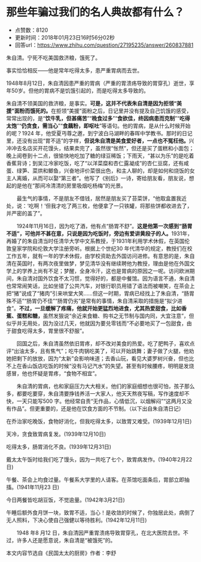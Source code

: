 # 那些年骗过我们的名人典故都有什么？
- 点赞数：8120
- 更新时间：2018年01月23日16时56分02秒
- 回答url：https://www.zhihu.com/question/27195235/answer/260837881
<body>
 <p data-pid="5Av5Zttv">朱自清。宁死不吃美国救济粮，饿死了。</p>
 <p data-pid="mSjK_Ros">事实恰恰相反——他是常年吃得太多，患严重胃病而去世。</p>
 <p data-pid="Gsf84SN6">1948年8月12日，朱自清因患严重的胃病（严重的胃溃疡导致的胃穿孔）逝世，享年50岁。但他的胃病不是饥饿引起的，而是吃得太多导致的。</p>
 <p data-pid="pG4YO27N">朱自清不领美国的救济粮，是事实。<b>可是，这并不代表朱自清是因为拒领“美援”面粉而饿死的。</b>在拒领“美援”面粉之后，日记里并没有提及自己饥饿的感受，常常出现的，是“<b>饮牛乳，但甚痛苦</b>”“<b>晚食过多</b>”“<b>食欲佳，终因病患而克制</b>”“<b>吃得太饱</b>”“<b>仍贪食，需当心</b>”“<b>食藕粉，即呕吐</b>”等语句。他的胃病，是从什么时候开始的呢？1924 年，他受夏丏尊之邀，到宁波白马湖畔的春晖中学教书。那时的日记里，还没有出现“胃不适”的字样，<b>但说朱自清是美食爱好者，一点也不冤枉他。</b>兴冲冲去名店买开花馒头，结果卖完了，虽然很“怅然”，但还是买了蛋糕和小面包；晚上阅卷到十二点，很愉快地吃加了糖的绿豆稀饭；下雨天，“甚以为乐”的是吃着香蕉背诗；到吴江冷家吃饭，吃了“以洋菜糜和杏仁露凝成”的杏仁豆腐，还有咸蛋、绿笋、菜烘和鲫鱼，兴奋地评价菜很出色，和主人聊的，却是如何和烧饭的女主人离婚，从而可以娶“第三者”。他写了《别后》一诗，寄给朋友看，朋友说，想起的是他在“那间冷清清的房里吸烟吃杨梅”的光景。</p>
 <p data-pid="7LMD2YxP">　　最生气的事情，不是朋友不借钱，居然是朋友买了苔菜饼，“他取盒置我近处，说：‘吃啊！’但我才吃了两三枚，他便拿了一只铁罐，将那些饼都收进去了，并严密的盖了”。</p>
 <p data-pid="XzZWzxsS">　　1924年11月16日，因为吃了酒，他有点“肠胃不舒”。<b>这是他第一次感到“肠胃不适”，可他并不甚在意，只说是因为吃饭时，旁边有爱讲黄段子的人。</b>1931年，再婚了的朱自清当时任清华大学中文系教授，于1931年利用学术休假，在英国伦敦皇家学院和伦敦大学注册旁听。根据上个世纪30 年代清华的规定，教授们在校工作五年，就有一年的学术休假，由学校资助去外国访问进修。有意思的是，朱自清在英国时，有两次夜里做梦，梦见清华没有继续聘他为教授，理由是他在外国文学上的学养上尚有不足；梦醒，全身冷汗，这也是胃病的原因之一呢。访问欧洲期间，朱自清对国外饮食不太习惯，觉得好的，都是中餐馆。因为语言不通，朱自清也常常闹笑话，比如坐错了公共汽车，对银行职员用错了语法而被嘲笑，在茶会上把“猪”说成了“猪肉”引来哄堂大笑……但这一时期，胃病已经找上了朱自清，“肠胃殊不适”“肠胃仍不佳”“肠胃仍劣”是常有的事情，朱自清采取的措施是“拟少进食”。<b>不过，一旦缓解了疼痛，他就开始更猛烈地进食，尤其热爱甜食，比如香蕉、蛋糕和糖，</b>虽然发狠说“余近来食糖、购书之无节制与国内同，大宜注意”，但似乎并无用处，因为没过几天，他就因为要兑零钱而“不必要地买了一包甜食，由于甜食吃得太多，胃里很不舒服”。</p>
 <p data-pid="hasR53eX">　　回国之后，朱自清虽然依旧胃疼，却不改对美食的热爱。吃了肥鸭子，喜欢点评“出油太多，且有焦气”；吃牛肉锅吃美了，可以开始跳舞；妻子做了火腿，他劝她把剩下的放放，因为“太新”会影响味道；去香山玩，看见大婆罗树兴奋，但也比不上在香山饭店吃饭的时候“没有马记汽水”的失望。甚至有时候腰疼，明明是发烧感冒，他也怀疑是胃疼，“食物不相宜”。</p>
 <p data-pid="Lh-_k2Po">　　朱自清的胃病，也和家庭压力大大相关。他们的家庭细想也很可怕，孩子那么多，都要吃要穿，朱自清要挣钱养活一大家人，他天天熬夜写稿，写作速度却不快，一天只能写500 字。他经常自责“无作品，心情低沉，以烟解闷”“这两月又没有作品”。但更重要的，还是他在饮食方面的不节制。（以下出自朱自清日记）</p>
 <p data-pid="T0FXkxJj">在乔治家吃晚饭，食物好消化，但我吃得太多，以致胃又难受。(1939年12月1日)</p>
 <p data-pid="xR7F6hpT">天冷，贪食致胃病复发。(1939年12月10日)</p>
 <p data-pid="VmeUCvyc">吃得太多，肠胃消化不良。(1939年12月31日)</p>
 <p data-pid="w_s6LhiZ">戴太太午饭时给我们吃了馒头，因为一共吃了七个，致胃病发作。(1940年2月22日)</p>
 <p data-pid="56pCyuxJ">午餐、茶会上均食过量。午餐系大学里的人请客。在茶馆吃面条后，胃部立即抽搐。(1941年11月23 日)</p>
 <p data-pid="9FZY1DZv">今日两餐皆吃胡豆饭，不觉逾量。(1942年3月21日)</p>
 <p data-pid="Jsrzilhf">午睡后额外食月饼一块，致胃不适，当心！是收敛的时候了，你独居此处，病倒了无人照料，下决心使自己强健以等待胜利。(1942年12月11日)</p>
 <p data-pid="6xCPcrjY">　　1948 年8 月12 日，朱自清因严重胃溃疡导致胃穿孔，在北大医院去世。不过，许多人还是愿意说，朱自清是“被饿死”的。</p>
 <p data-pid="ko9BtfwZ">本文内容节选自《民国太太的厨房》作者：李舒</p>
</body>
